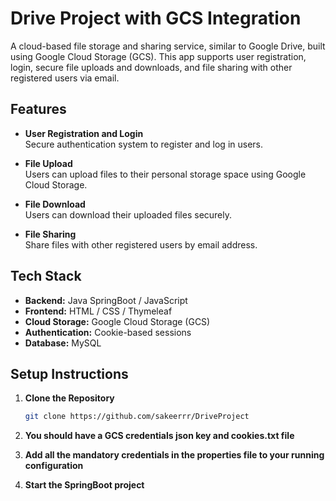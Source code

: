 # Drive Project with GCS Integration

A cloud-based file storage and sharing service, similar to Google Drive, built using Google Cloud Storage (GCS). This app supports user registration, login, secure file uploads and downloads, and file sharing with other registered users via email.

## Features

- **User Registration and Login**  
  Secure authentication system to register and log in users.

- **File Upload**  
  Users can upload files to their personal storage space using Google Cloud Storage.

- **File Download**  
  Users can download their uploaded files securely.

- **File Sharing**  
  Share files with other registered users by email address.

## Tech Stack

- **Backend:** Java SpringBoot / JavaScript 
- **Frontend:** HTML / CSS / Thymeleaf
- **Cloud Storage:** Google Cloud Storage (GCS)
- **Authentication:** Cookie-based sessions
- **Database:** MySQL

## Setup Instructions

1. **Clone the Repository**
   ```bash
   git clone https://github.com/sakeerrr/DriveProject

2. **You should have a GCS credentials json key and cookies.txt file**

3. **Add all the mandatory credentials in the properties file to your running configuration**

4. **Start the SpringBoot project**


